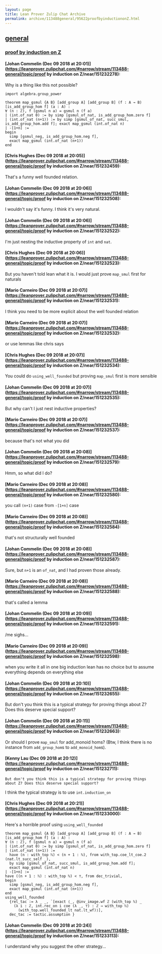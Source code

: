 ```yaml
---
layout: page
title: Lean Prover Zulip Chat Archive 
permalink: archive/113488general/95622proofbyinductiononZ.html
---
```


## [general](index.html)
### [proof by induction on Z](95622proofbyinductiononZ.html)

#### [Johan Commelin (Dec 09 2018 at 20:01)](https://leanprover.zulipchat.com/#narrow/stream/113488-general/topic/proof by induction on Z/near/151232278):
Why is a thing like this not possible?
```lean
import algebra.group_power

theorem map_gsmul {A B} [add_group A] [add_group B] (f : A → B) [is_add_group_hom f] (a : A) :
∀ (n : ℤ), f (gsmul n a) = gsmul n (f a)
| (int.of_nat 0) := by simp [gsmul_of_nat, is_add_group_hom.zero f]
| (int.of_nat (n+1)) := by simp [gsmul_of_nat, succ_smul, is_add_group_hom.add f]; exact map_gsmul (int.of_nat n)
| -[1+n] :=
begin
  simp [gsmul_neg, is_add_group_hom.neg f],
  exact map_gsmul (int.of_nat (n+1))
end
```

#### [Chris Hughes (Dec 09 2018 at 20:05)](https://leanprover.zulipchat.com/#narrow/stream/113488-general/topic/proof by induction on Z/near/151232459):
That's a funny well founded relation.

#### [Johan Commelin (Dec 09 2018 at 20:06)](https://leanprover.zulipchat.com/#narrow/stream/113488-general/topic/proof by induction on Z/near/151232508):
I wouldn't say it's funny. I think it's very natural.

#### [Johan Commelin (Dec 09 2018 at 20:06)](https://leanprover.zulipchat.com/#narrow/stream/113488-general/topic/proof by induction on Z/near/151232522):
I'm just nesting the inductive property of `int` and `nat`.

#### [Chris Hughes (Dec 09 2018 at 20:06)](https://leanprover.zulipchat.com/#narrow/stream/113488-general/topic/proof by induction on Z/near/151232523):
But you haven't told lean what it is. I would just prove `map_smul` first for naturals

#### [Mario Carneiro (Dec 09 2018 at 20:07)](https://leanprover.zulipchat.com/#narrow/stream/113488-general/topic/proof by induction on Z/near/151232531):
I think you need to be more explicit about the well founded relation

#### [Mario Carneiro (Dec 09 2018 at 20:07)](https://leanprover.zulipchat.com/#narrow/stream/113488-general/topic/proof by induction on Z/near/151232532):
or use lemmas like chris says

#### [Chris Hughes (Dec 09 2018 at 20:07)](https://leanprover.zulipchat.com/#narrow/stream/113488-general/topic/proof by induction on Z/near/151232534):
You could do `using_well_founded` but proving `map_smul` first is more sensible

#### [Johan Commelin (Dec 09 2018 at 20:07)](https://leanprover.zulipchat.com/#narrow/stream/113488-general/topic/proof by induction on Z/near/151232535):
But why can't I just nest inductive properties?

#### [Mario Carneiro (Dec 09 2018 at 20:07)](https://leanprover.zulipchat.com/#narrow/stream/113488-general/topic/proof by induction on Z/near/151232537):
because that's not what you did

#### [Johan Commelin (Dec 09 2018 at 20:08)](https://leanprover.zulipchat.com/#narrow/stream/113488-general/topic/proof by induction on Z/near/151232579):
Hmm, so what did I do?

#### [Mario Carneiro (Dec 09 2018 at 20:08)](https://leanprover.zulipchat.com/#narrow/stream/113488-general/topic/proof by induction on Z/near/151232580):
you call `(n+1)` case from `-[1+n]` case

#### [Mario Carneiro (Dec 09 2018 at 20:08)](https://leanprover.zulipchat.com/#narrow/stream/113488-general/topic/proof by induction on Z/near/151232584):
that's not structurally well founded

#### [Johan Commelin (Dec 09 2018 at 20:08)](https://leanprover.zulipchat.com/#narrow/stream/113488-general/topic/proof by induction on Z/near/151232587):
Sure, but `n+1` is an `of_nat`, and I had proven those already.

#### [Mario Carneiro (Dec 09 2018 at 20:08)](https://leanprover.zulipchat.com/#narrow/stream/113488-general/topic/proof by induction on Z/near/151232588):
that's called a lemma

#### [Johan Commelin (Dec 09 2018 at 20:09)](https://leanprover.zulipchat.com/#narrow/stream/113488-general/topic/proof by induction on Z/near/151232591):
/me sighs...

#### [Mario Carneiro (Dec 09 2018 at 20:09)](https://leanprover.zulipchat.com/#narrow/stream/113488-general/topic/proof by induction on Z/near/151232598):
when you write it all in one big induction lean has no choice but to assume everything depends on everything else

#### [Johan Commelin (Dec 09 2018 at 20:10)](https://leanprover.zulipchat.com/#narrow/stream/113488-general/topic/proof by induction on Z/near/151232655):
But don't you think this is a typical strategy for proving things about Z? Does this deserve special support?

#### [Johan Commelin (Dec 09 2018 at 20:11)](https://leanprover.zulipchat.com/#narrow/stream/113488-general/topic/proof by induction on Z/near/151232663):
Or should I prove `map_smul` for add_monoid homs? (Btw, I think there is no instance from `add_group_hom`s to `add_monoid_hom`s).

#### [Kenny Lau (Dec 09 2018 at 20:12)](https://leanprover.zulipchat.com/#narrow/stream/113488-general/topic/proof by induction on Z/near/151232711):
```quote
But don't you think this is a typical strategy for proving things about Z? Does this deserve special support?
```
 I think the typical strategy is to use `int.induction_on`

#### [Chris Hughes (Dec 09 2018 at 20:21)](https://leanprover.zulipchat.com/#narrow/stream/113488-general/topic/proof by induction on Z/near/151233000):
Here's a horrible proof using `using_well_founded`
```lean
theorem map_gsmul {A B} [add_group A] [add_group B] (f : A → B) [is_add_group_hom f] (a : A) :
∀ (n : ℤ), f (gsmul n a) = gsmul n (f a)
| (int.of_nat 0) := by simp [gsmul_of_nat, is_add_group_hom.zero f]
| (int.of_nat (n+1)) := 
  have (n : with_top ℕ) < (n + 1 : ℕ), from with_top.coe_lt_coe.2 (nat.lt_succ_self _),
  by simp [gsmul_of_nat, succ_smul, is_add_group_hom.add f]; 
  exact map_gsmul (int.of_nat n)
| -[1+n] :=
have ((n + 1 : ℕ) : with_top ℕ) < ⊤, from dec_trivial, 
begin
  simp [gsmul_neg, is_add_group_hom.neg f],
  exact map_gsmul (int.of_nat (n+1))
end
using_well_founded 
  {rel_tac := λ _ _, `[exact ⟨_, @inv_image.wf ℤ (with_top ℕ) _
    (λ i : ℤ, int.rec_on i coe (λ _, ⊤) : ℤ → with_top ℕ) 
      (with_top.well_founded_lt nat.lt_wf)⟩],
  dec_tac := tactic.assumption }
```

#### [Johan Commelin (Dec 09 2018 at 20:24)](https://leanprover.zulipchat.com/#narrow/stream/113488-general/topic/proof by induction on Z/near/151233113):
I understand why you suggest the other strategy...

